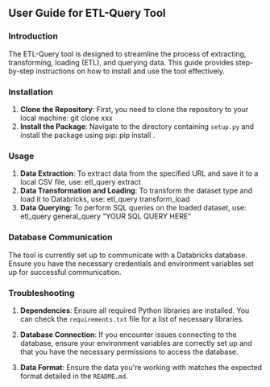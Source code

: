 ## User Guide for ETL-Query Tool

### Introduction

The ETL-Query tool is designed to streamline the process of extracting, transforming, loading (ETL), and querying data. This guide provides step-by-step instructions on how to install and use the tool effectively.

### Installation

1. **Clone the Repository**:
   First, you need to clone the repository to your local machine:
git clone xxx
2. **Install the Package**:
Navigate to the directory containing `setup.py` and install the package using pip:
pip install .
### Usage

1. **Data Extraction**:
To extract data from the specified URL and save it to a local CSV file, use:
etl_query extract
2. **Data Transformation and Loading**:
To transform the dataset type and load it to Databricks, use:
etl_query transform_load
3. **Data Querying**:
To perform SQL queries on the loaded dataset, use:
etl_query general_query "YOUR SQL QUERY HERE"
### Database Communication

The tool is currently set up to communicate with a Databricks database. Ensure you have the necessary credentials and environment variables set up for successful communication.

### Troubleshooting

1. **Dependencies**:
Ensure all required Python libraries are installed. You can check the `requirements.txt` file for a list of necessary libraries.

2. **Database Connection**:
If you encounter issues connecting to the database, ensure your environment variables are correctly set up and that you have the necessary permissions to access the database.

3. **Data Format**:
Ensure the data you're working with matches the expected format detailed in the `README.md`.


